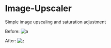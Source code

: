 # Image-Upscaler
Simple image upscaling and saturation adjustment


Before:
![a](https://github.com/user-attachments/assets/49880d19-46f6-4dd3-9266-2bcaa0e3931d)

After:
![z](https://github.com/user-attachments/assets/e3668975-9269-472d-b5da-4ad5b345e3a5)

